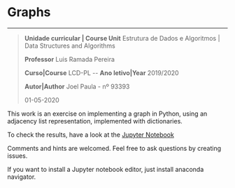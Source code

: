 # Graphs

-------------------------------------------------------------
>**Unidade curricular | Course Unit** Estrutura de Dados e Algoritmos | Data Structures and Algorithms
>
>**Professor** Luis Ramada Pereira
>
>**Curso|Course** LCD-PL -- **Ano letivo|Year** 2019/2020
>
>**Autor|Author** Joel Paula - nº 93393
>
>01-05-2020

This work is an exercise on implementing a graph in Python, using an adjacency list representation, implemented with dictionaries.

To check the results, have a look at the [Jupyter Notebook](Graphs-Lesson8.ipynb)

Comments and hints are welcomed. Feel free to ask questions by creating issues.

If you want to install a Jupyter notebook editor, just install anaconda navigator.
